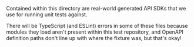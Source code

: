 Contained within this directory are real-world generated API SDKs that we use for running unit tests against.

There will be TypeScript (and ESLint) errors in some of these files because modules they load aren't present within this test repository, and OpenAPI definition paths don't line up with where the fixture was, but that's okay!
